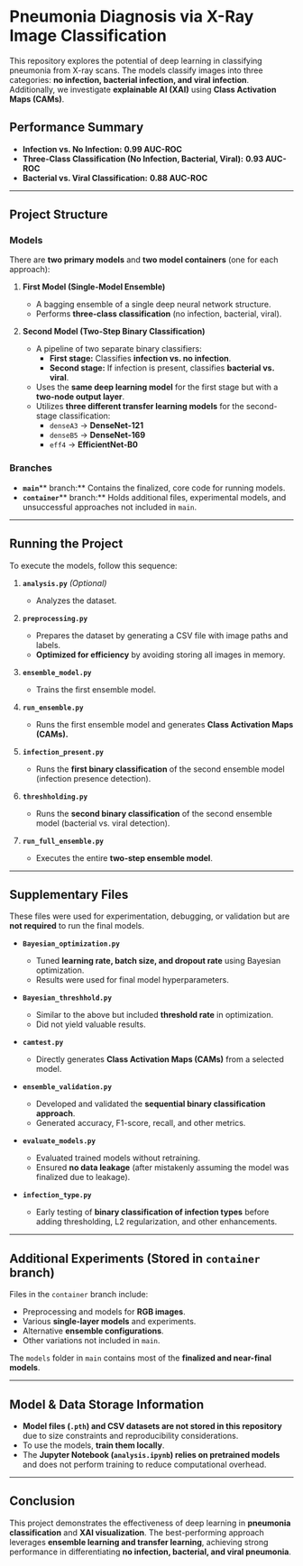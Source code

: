 # **Pneumonia Diagnosis via X-Ray Image Classification**

This repository explores the potential of deep learning in classifying pneumonia from X-ray scans. The models classify images into three categories: **no infection, bacterial infection, and viral infection**. Additionally, we investigate **explainable AI (XAI)** using **Class Activation Maps (CAMs)**.

## **Performance Summary**

- **Infection vs. No Infection:** **0.99 AUC-ROC**
- **Three-Class Classification (No Infection, Bacterial, Viral):** **0.93 AUC-ROC**
- **Bacterial vs. Viral Classification:** **0.88 AUC-ROC**

---

## **Project Structure**

### **Models**

There are **two primary models** and **two model containers** (one for each approach):

1. **First Model (Single-Model Ensemble)**

   - A bagging ensemble of a single deep neural network structure.
   - Performs **three-class classification** (no infection, bacterial, viral).

2. **Second Model (Two-Step Binary Classification)**

   - A pipeline of two separate binary classifiers:
     - **First stage:** Classifies **infection vs. no infection**.
     - **Second stage:** If infection is present, classifies **bacterial vs. viral**.
   - Uses the **same deep learning model** for the first stage but with a **two-node output layer**.
   - Utilizes **three different transfer learning models** for the second-stage classification:
     - `denseA3` → **DenseNet-121**
     - `denseB5` → **DenseNet-169**
     - `eff4` → **EfficientNet-B0**

### **Branches**

- **`main`**\*\* branch:\*\* Contains the finalized, core code for running models.
- **`container`**\*\* branch:\*\* Holds additional files, experimental models, and unsuccessful approaches not included in `main`.

---

## **Running the Project**

To execute the models, follow this sequence:

1. **`analysis.py`** *(Optional)*

   - Analyzes the dataset.

2. **`preprocessing.py`**

   - Prepares the dataset by generating a CSV file with image paths and labels.
   - **Optimized for efficiency** by avoiding storing all images in memory.

3. **`ensemble_model.py`**

   - Trains the first ensemble model.

4. **`run_ensemble.py`**

   - Runs the first ensemble model and generates **Class Activation Maps (CAMs).**

5. **`infection_present.py`**

   - Runs the **first binary classification** of the second ensemble model (infection presence detection).

6. **`threshholding.py`**

   - Runs the **second binary classification** of the second ensemble model (bacterial vs. viral detection).

7. **`run_full_ensemble.py`**

   - Executes the entire **two-step ensemble model**.

---

## **Supplementary Files**

These files were used for experimentation, debugging, or validation but are **not required** to run the final models.

- **`Bayesian_optimization.py`**

  - Tuned **learning rate, batch size, and dropout rate** using Bayesian optimization.
  - Results were used for final model hyperparameters.

- **`Bayesian_threshhold.py`**

  - Similar to the above but included **threshold rate** in optimization.
  - Did not yield valuable results.

- **`camtest.py`**

  - Directly generates **Class Activation Maps (CAMs)** from a selected model.

- **`ensemble_validation.py`**

  - Developed and validated the **sequential binary classification approach**.
  - Generated accuracy, F1-score, recall, and other metrics.

- **`evaluate_models.py`**

  - Evaluated trained models without retraining.
  - Ensured **no data leakage** (after mistakenly assuming the model was finalized due to leakage).

- **`infection_type.py`**

  - Early testing of **binary classification of infection types** before adding thresholding, L2 regularization, and other enhancements.

---

## **Additional Experiments (Stored in ****************************`container`**************************** branch)**

Files in the `container` branch include:

- Preprocessing and models for **RGB images**.
- Various **single-layer models** and experiments.
- Alternative **ensemble configurations**.
- Other variations not included in `main`.

The `models` folder in `main` contains most of the **finalized and near-final models**.

---

## **Model & Data Storage Information**

- **Model files (`.pth`) and CSV datasets are not stored in this repository** due to size constraints and reproducibility considerations.
- To use the models, **train them locally**.
- The **Jupyter Notebook (`analysis.ipynb`) relies on pretrained models** and does not perform training to reduce computational overhead.

---

## **Conclusion**

This project demonstrates the effectiveness of deep learning in **pneumonia classification** and **XAI visualization**. The best-performing approach leverages **ensemble learning and transfer learning**, achieving strong performance in differentiating **no infection, bacterial, and viral pneumonia**.


